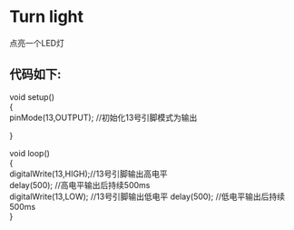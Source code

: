 #  Turn light
点亮一个LED灯  
## 代码如下:  
void setup()   
{  
  pinMode(13,OUTPUT);  //初始化13号引脚模式为输出

}  

void loop()   
{  
  digitalWrite(13,HIGH);//13号引脚输出高电平  
  delay(500);  //高电平输出后持续500ms  
  digitalWrite(13,LOW);  //13号引脚输出低电平
  delay(500);  //低电平输出后持续500ms  
}

